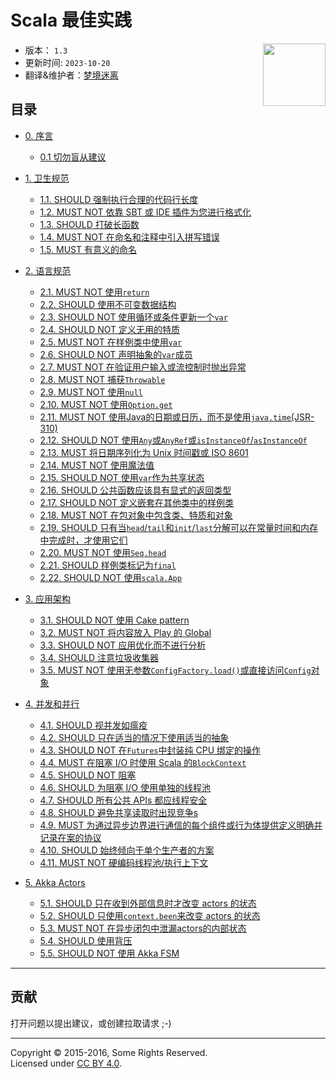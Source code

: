 # Scala 最佳实践

<img src="./assets/scala-logo-256.png"  align="right" width="100" height="100" />

- 版本： `1.3` 
- 更新时间: `2023-10-20`
- 翻译&维护者：[梦境迷离](https://github.com/bitlap/scala-best-practices)

## 目录

- [0. 序言](sections/0-preface.md)
  - [0.1 切勿盲从建议](sections/0-preface.md#01-must-not-follow-advice-blindly)

- [1. 卫生规范](sections/1-hygienic-rules.md)
  - [1.1. SHOULD 强制执行合理的代码行长度](sections/1-hygienic-rules.md#11-should-enforce-a-reasonable-line-length)
  - [1.2. MUST NOT 依靠 SBT 或 IDE 插件为您进行格式化](sections/1-hygienic-rules.md#12-must-not-rely-on-a-sbt-or-ide-plugin-to-do-the-formatting-for-you)
  - [1.3. SHOULD 打破长函数](sections/1-hygienic-rules.md#13-should-break-long-functions)
  - [1.4. MUST NOT 在命名和注释中引入拼写错误](sections/1-hygienic-rules.md#14-must-not-introduce-spelling-errors-in-names-and-comments)
  - [1.5. MUST 有意义的命名](sections/1-hygienic-rules.md#15-names-must-be-meaningful)

- [2. 语言规范](sections/2-language-rules.md)
  - [2.1. MUST NOT 使用`return`](sections/2-language-rules.md#21-must-not-use-return)
  - [2.2. SHOULD 使用不可变数据结构](sections/2-language-rules.md#22-should-use-immutable-data-structures)
  - [2.3. SHOULD NOT 使用循环或条件更新一个`var`](sections/2-language-rules.md#23-should-not-update-a-var-using-loops-or-conditions)
  - [2.4. SHOULD NOT 定义无用的特质](sections/2-language-rules.md#24-should-not-define-useless-traits)
  - [2.5. MUST NOT 在样例类中使用`var`](sections/2-language-rules.md#25-must-not-use-var-inside-a-case-class)
  - [2.6. SHOULD NOT 声明抽象的`var`成员](sections/2-language-rules.md#26-should-not-declare-abstract-var-members)
  - [2.7. MUST NOT 在验证用户输入或流控制时抛出异常](sections/2-language-rules.md#27-must-not-throw-exceptions-for-validations-of-user-input-or-flow-control)
  - [2.8. MUST NOT 捕获`Throwable`](sections/2-language-rules.md#28-must-not-catch-throwable-when-catching-exceptions)
  - [2.9. MUST NOT 使用`null`](sections/2-language-rules.md#29-must-not-use-null)
  - [2.10. MUST NOT 使用`Option.get`](sections/2-language-rules.md#210-must-not-use-optionget)
  - [2.11. MUST NOT 使用Java的日期或日历，而不是使用`java.time`(JSR-310)](sections/2-language-rules.md#211-must-not-use-javas-date-or-calendar-instead-use-javatime-jsr-310)
  - [2.12. SHOULD NOT 使用`Any`或`AnyRef`或`isInstanceOf`/`asInstanceOf`](sections/2-language-rules.md#212-should-not-use-any-or-anyref-or-isinstanceof--asinstanceof)
  - [2.13. MUST 将日期序列化为 Unix 时间戳或 ISO 8601](sections/2-language-rules.md#213-must-serialize-dates-as-either-unix-timestamp-or-as-iso-8601)
  - [2.14. MUST NOT 使用魔法值](sections/2-language-rules.md#214-must-not-use-magic-values)
  - [2.15. SHOULD NOT 使用`var`作为共享状态](sections/2-language-rules.md#215-should-not-use-var-as-shared-state)
  - [2.16. SHOULD 公共函数应该具有显式的返回类型](sections/2-language-rules.md#216-public-functions-should-have-an-explicit-return-type)
  - [2.17. SHOULD NOT 定义嵌套在其他类中的样例类](sections/2-language-rules.md#217-should-not-define-case-classes-nested-in-other-classes)
  - [2.18. MUST NOT 在包对象中包含类、特质和对象](sections/2-language-rules.md#218-must-not-include-classes-traits-and-objects-inside-package-objects)
  - [2.19. SHOULD 只有当`head`/`tail`和`init`/`last`分解可以在常量时间和内存中完成时，才使用它们](sections/2-language-rules.md#219-should-use-headtail-and-initlast-decomposition-only-if-they-can-be-done-in-constant-time-and-memory)
  - [2.20. MUST NOT 使用`Seq.head`](sections/2-language-rules.md#220-must-not-use-seqhead)
  - [2.21. SHOULD 样例类标记为`final`](sections/2-language-rules.md#221-case-classes-should-be-final)
  - [2.22. SHOULD NOT 使用`scala.App`](sections/2-language-rules.md#222-should-not-use-scalaapp)

- [3. 应用架构](sections/3-architecture.md)
  - [3.1. SHOULD NOT 使用 Cake pattern](sections/3-architecture.md#31-should-not-use-the-cake-pattern)
  - [3.2. MUST NOT 将内容放入 Play 的 Global](sections/3-architecture.md#32-must-not-put-things-in-plays-global)
  - [3.3. SHOULD NOT 应用优化而不进行分析](sections/3-architecture.md#33-should-not-apply-optimizations-without-profiling)
  - [3.4. SHOULD 注意垃圾收集器](sections/3-architecture.md#34-should-be-mindful-of-the-garbage-collector)
  - [3.5. MUST NOT 使用无参数`ConfigFactory.load()`或直接访问`Config`对象](sections/3-architecture.md#35-must-not-use-parameterless-configfactoryload-or-access-a-config-object-directly)

- [4. 并发和并行](sections/4-concurrency-parallelism.md)
  - [4.1. SHOULD 视并发如瘟疫](sections/4-concurrency-parallelism.md#41-should-avoid-concurrency-like-the-plague-it-is)
  - [4.2. SHOULD 只在适当的情况下使用适当的抽象](sections/4-concurrency-parallelism.md#42-should-use-appropriate-abstractions-only-where-suitable---future-actors-rx)
  - [4.3. SHOULD NOT 在`Futures`中封装纯 CPU 绑定的操作](sections/4-concurrency-parallelism.md#43-should-not-wrap-purely-cpu-bound-operations-in-futures)
  - [4.4. MUST 在阻塞 I/O 时使用 Scala 的`BlockContext`](sections/4-concurrency-parallelism.md#44-must-use-scalas-blockcontext-on-blocking-io)
  - [4.5. SHOULD NOT 阻塞](sections/4-concurrency-parallelism.md#45-should-not-block)
  - [4.6. SHOULD 为阻塞 I/O 使用单独的线程池](sections/4-concurrency-parallelism.md#46-should-use-a-separate-thread-pool-for-blocking-io)
  - [4.7. SHOULD 所有公共 APIs 都应线程安全](sections/4-concurrency-parallelism.md#47-all-public-apis-should-be-thread-safe)
  - [4.8. SHOULD 避免共享读取时出现竞争s](sections/4-concurrency-parallelism.md#48-should-avoid-contention-on-shared-reads)
  - [4.9. MUST 为通过异步边界进行通信的每个组件或行为体提供定义明确并记录在案的协议](sections/4-concurrency-parallelism.md#49-must-provide-a-clearly-defined-and-documented-protocol-for-each-component-or-actor-that-communicates-over-async-boundaries)
  - [4.10. SHOULD 始终倾向于单个生产者的方案](sections/4-concurrency-parallelism.md#410-should-always-prefer-single-producer-scenarios)
  - [4.11. MUST NOT 硬编码线程池/执行上下文](sections/4-concurrency-parallelism.md#411-must-not-hardcode-the-thread-pool--execution-context)

- [5. Akka Actors](sections/5-actors.md)
  - [5.1. SHOULD 只在收到外部信息时才改变 actors 的状态](sections/5-actors.md#51-should-evolve-the-state-of-actors-only-in-response-to-messages-received-from-the-outside)
  - [5.2. SHOULD 只使用`context.been`来改变 actors 的状态](sections/5-actors.md#52-should-mutate-state-in-actors-only-with-contextbecome)
  - [5.3. MUST NOT 在异步闭包中泄漏actors的内部状态](sections/5-actors.md#53-must-not-leak-the-internal-state-of-an-actor-in-asynchronous-closures)
  - [5.4. SHOULD 使用背压](sections/5-actors.md#54-should-do-back-pressure)
  - [5.5. SHOULD NOT 使用 Akka FSM](sections/5-actors.md#55-should-not-use-akka-fsm)

---

## 贡献

打开问题以提出建议，或创建拉取请求 ;-)

---

Copyright &copy; 2015-2016, Some Rights Reserved.<br />
Licensed under [CC BY 4.0](https://creativecommons.org/licenses/by/4.0/).
